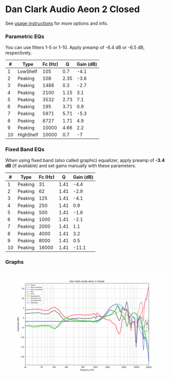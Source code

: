 # Dan Clark Audio Aeon 2 Closed
See [usage instructions](https://github.com/jaakkopasanen/AutoEq#usage) for more options and info.

### Parametric EQs
You can use filters 1-5 or 1-10. Apply preamp of -6.4 dB or -6.5 dB, respectively.

|   # | Type      |   Fc (Hz) |    Q |   Gain (dB) |
|-----|-----------|-----------|------|-------------|
|   1 | LowShelf  |       105 | 0.7  |        -4.1 |
|   2 | Peaking   |       108 | 2.35 |        -3.6 |
|   3 | Peaking   |      1488 | 0.3  |        -2.7 |
|   4 | Peaking   |      2100 | 1.15 |         3.1 |
|   5 | Peaking   |      3532 | 2.73 |         7.1 |
|   6 | Peaking   |       195 | 3.71 |         0.9 |
|   7 | Peaking   |      5971 | 5.71 |        -5.3 |
|   8 | Peaking   |      8727 | 1.71 |         4.9 |
|   9 | Peaking   |     10000 | 4.66 |         2.2 |
|  10 | HighShelf |     10000 | 0.7  |        -7   |

### Fixed Band EQs
When using fixed band (also called graphic) equalizer, apply preamp of **-3.4 dB** (if available) and set gains manually with these parameters.

|   # | Type    |   Fc (Hz) |    Q |   Gain (dB) |
|-----|---------|-----------|------|-------------|
|   1 | Peaking |        31 | 1.41 |        -4.4 |
|   2 | Peaking |        62 | 1.41 |        -2.9 |
|   3 | Peaking |       125 | 1.41 |        -4.1 |
|   4 | Peaking |       250 | 1.41 |         0.9 |
|   5 | Peaking |       500 | 1.41 |        -1.6 |
|   6 | Peaking |      1000 | 1.41 |        -2.1 |
|   7 | Peaking |      2000 | 1.41 |         1.1 |
|   8 | Peaking |      4000 | 1.41 |         3.2 |
|   9 | Peaking |      8000 | 1.41 |         0.5 |
|  10 | Peaking |     16000 | 1.41 |       -11.1 |

### Graphs
![](./Dan%20Clark%20Audio%20Aeon%202%20Closed.png)
